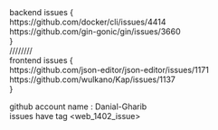 <div> 
backend issues { <br>
https://github.com/docker/cli/issues/4414 <br>
https://github.com/gin-gonic/gin/issues/3660 <br>
} <br>
//////// <br>
frontend issues { <br>
https://github.com/json-editor/json-editor/issues/1171 <br>
https://github.com/wulkano/Kap/issues/1137 <br>
} <br>


github account name : Danial-Gharib <br>
issues have tag <web_1402_issue><br>
</div>
